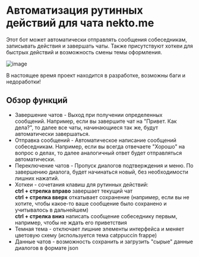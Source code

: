 # Автоматизация рутинных действий для чата nekto.me

Этот бот может автоматически отправлять сообщения собеседникам, записывать действия и завершать чаты. Также присутствуют хоткеи для быстрых действий и возможность смены темы оформления.  

![image](https://github.com/user-attachments/assets/8da314ea-d7ff-4a0f-a433-02fcd59fbc28)

В настоящее время проект находится в разработке, возможны баги и недоработки!

## Обзор функций
- Завершение чатов - Выход при получении определенных сообщений. Например, если вы завершите чат на "Привет. Как дела?", то далее все чаты, начинающиеся так же, будут автоматически завершаться.
- Отправка сообщений - Автоматическое написание сообщений собеседникам. Например, если вы всегда отвечаете "Хорошо" на вопрос о делах, то далее аналогичный ответ будет отправляться автоматически.
- Переключение чатов - Пропуск диалогов подтверждения и меню. По завершению диалога, будет начинаться новый, без необходимости лишних нажатий.
- Хоткеи - сочетания клавиш для рутинных действий:  
  **ctrl + стрелка вправо** завершает текущий чат  
  **ctrl + стрелка вверх** откатывает сохранение (например, если вы не хотите, чтобы какое-то ваше сообщение было сохранено и учитывалось в дальнейшем)  
  **ctrl + стрелка вниз** написать сообщение собеседнику первым, например, чтобы не ждать его приветствия
- Темная тема - отключает лишние элементы интерфейса и меняет цветовую схему (используется тема catppuccin frappe)
- Данные чатов - возможность сохранить и загрузить "сырые" данные диалогов в формате json
